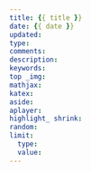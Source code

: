 ```yaml
---
title: {{ title }}
date: {{ date }}
updated: 
type: 
comments: 
description: 
keywords: 
top _img: 
mathjax: 
katex: 
aside: 
aplayer: 
highlight_ shrink: 
random: 
limit: 
  type: 
  value:
---
```


